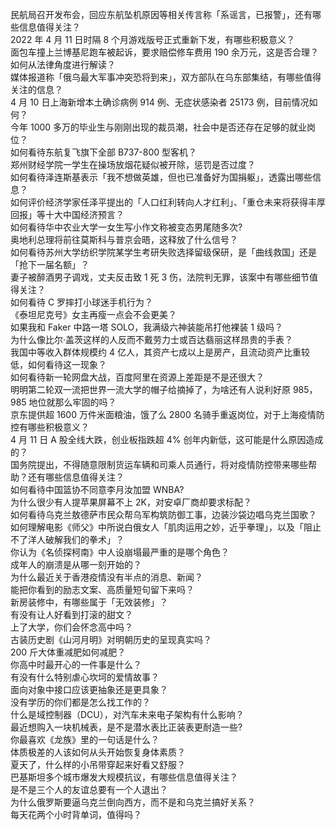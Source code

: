 民航局召开发布会，回应东航坠机原因等相关传言称「系谣言，已报警」，还有哪些信息值得关注？  
2022 年 4 月 11 日时隔 8 个月游戏版号正式重新下发，有哪些积极意义？  
面包车撞上兰博基尼跑车被起诉，要求赔偿修车费用 190 余万元，这是否合理？如何从法律角度进行解读？  
媒体报道称「俄乌最大军事冲突恐将到来」，双方部队在乌东部集结，有哪些值得关注的信息？  
4 月 10 日上海新增本土确诊病例 914 例、无症状感染者 25173 例，目前情况如何？  
今年 1000 多万的毕业生与刚刚出现的裁员潮，社会中是否还存在足够的就业岗位？  
如何看待东航复飞旗下全部 B737-800 型客机？  
郑州财经学院一学生在操场放烟花疑似被开除，惩罚是否过度？  
如何看待泽连斯基表示「我不想做英雄，但也已准备好为国捐躯」，透露出哪些信息？  
如何评价经济学家任泽平提出的「人口红利转向人才红利」、「重仓未来将获得丰厚回报」等十大中国经济预言？  
如何看待华中农业大学一女生写小作文称被变态男尾随多次?  
奥地利总理将前往莫斯科与普京会晤，这释放了什么信号？  
如何看待苏州大学纺织学院某学生考研失败选择留级保研，是「曲线救国」还是「抢下一届名额」？  
妻子被醉酒男子调戏，丈夫反击致 1 死 3 伤，法院判无罪，该案中有哪些细节值得关注？  
如何看待 C 罗摔打小球迷手机行为？  
《泰坦尼克号》女主再瘦一点会不会更美？  
如果我和 Faker 中路一塔 SOLO，我满级六神装能吊打他裸装 1 级吗？  
为什么像比尔·盖茨这样的人反而不戴劳力士或百达翡丽这样昂贵的手表？  
我国中等收入群体规模约 4 亿人，其资产七成以上是房产，且流动资产比重较低，如何看待这一现象？  
如何看待新一轮网盘大战，百度阿里在资源上差距是不是还很大？  
明明第二轮双一流把世界一流大学的帽子给摘掉了，为啥还有人说利好原 985，985 地位就那么牢固的吗？  
京东提供超 1600 万件米面粮油，饿了么 2800 名骑手重返岗位，对于上海疫情防控有哪些积极意义？  
4 月 11 日 A 股全线大跌，创业板指跌超 4% 创年内新低，这可能是什么原因造成的？  
国务院提出，不得随意限制货运车辆和司乘人员通行，将对疫情防控带来哪些帮助？还有哪些信息值得关注？  
如何看待中国篮协不同意李月汝加盟 WNBA?  
为什么很少有人提苹果屏幕不上 2K，对安卓厂商却要求标配？  
如何看待乌克兰敖德萨市民众帮乌军构筑防御工事，边装沙袋边唱乌克兰国歌？  
如何理解电影《师父》中所说白俄女人「肌肉运用之妙，近乎拳理」，以及「阻止不了洋人破解我们的拳术」？  
你认为《名侦探柯南》中人设崩塌最严重的是哪个角色？  
成年人的崩溃是从哪一刻开始的？  
为什么最近关于香港疫情没有半点的消息、新闻？  
能把你看到的励志文案、高质量短句留下来吗？  
新房装修中，有哪些属于「无效装修」？  
有没有让人好看到打滚的甜文？  
上了大学，你们会怀念高中吗？  
古装历史剧《山河月明》对明朝历史的呈现真实吗？  
200 斤大体重减肥如何减肥？  
你高中时最开心的一件事是什么？  
有没有什么特别虐心坎坷的爱情故事？  
面向对象中接口应该更抽象还是更具象？  
没有学历的你们都是怎么找工作的？  
什么是域控制器（DCU），对汽车未来电子架构有什么影响？  
最近想购入一块机械表，是不是潜水表比正装表更耐造一些?  
你最喜欢《龙族》里的一句话是什么？  
体质极差的人该如何从头开始恢复身体素质？  
夏天了，什么样的小吊带穿起来好看又舒服？  
巴基斯坦多个城市爆发大规模抗议，有哪些信息值得关注？  
是不是三个人的友谊总要有一个人退出？  
为什么俄罗斯要逼乌克兰倒向西方，而不是和乌克兰搞好关系？  
每天花两个小时背单词，值得吗？  
